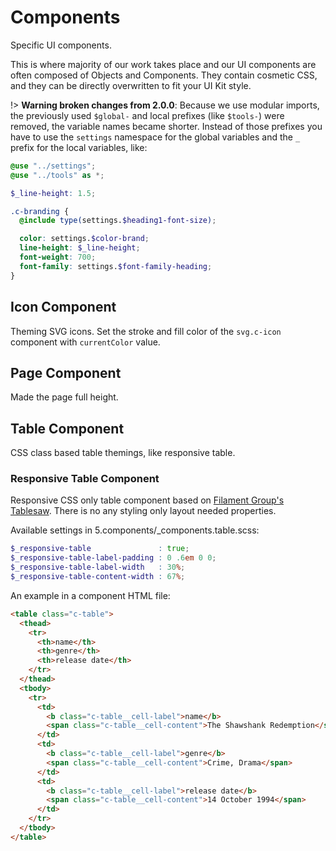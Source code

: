 # Components

Specific UI components.

This is where majority of our work takes place and our UI components are
often composed of Objects and Components.
They contain cosmetic CSS, and they can be directly overwritten to fit your
UI Kit style.

!> **Warning broken changes from 2.0.0**: Because we use modular imports,
the previously used `$global-` and local prefixes (like `$tools-`) were
removed, the variable names became shorter. Instead of those prefixes you
have to use the `settings` namespace for the global variables and the `_`
prefix for the local variables, like:

```scss
@use "../settings";
@use "../tools" as *;

$_line-height: 1.5;

.c-branding {
  @include type(settings.$heading1-font-size);

  color: settings.$color-brand;
  line-height: $_line-height;
  font-weight: 700;
  font-family: settings.$font-family-heading;
}
```

## Icon Component

Theming SVG icons. Set the stroke and fill color of the `svg.c-icon` component with `currentColor` value.

## Page Component

Made the page full height.

## Table Component

CSS class based table themings, like responsive table.

### Responsive Table Component

Responsive CSS only table component based on
[Filament Group's Tablesaw](https://github.com/filamentgroup/tablesaw).
There is no any styling only layout needed properties.

Available settings in 5.components/_components.table.scss:

```scss
$_responsive-table               : true;
$_responsive-table-label-padding : 0 .6em 0 0;
$_responsive-table-label-width   : 30%;
$_responsive-table-content-width : 67%;
```

An example in a component HTML file:

```html
<table class="c-table">
  <thead>
    <tr>
      <th>name</th>
      <th>genre</th>
      <th>release date</th>
    </tr>
  </thead>
  <tbody>
    <tr>
      <td>
        <b class="c-table__cell-label">name</b>
        <span class="c-table__cell-content">The Shawshank Redemption</span>
      </td>
      <td>
        <b class="c-table__cell-label">genre</b>
        <span class="c-table__cell-content">Crime, Drama</span>
      </td>
      <td>
        <b class="c-table__cell-label">release date</b>
        <span class="c-table__cell-content">14 October 1994</span>
      </td>
    </tr>
  </tbody>
</table>
```
